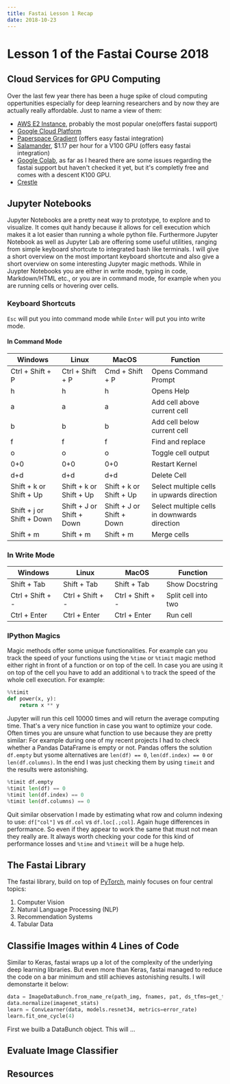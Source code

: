 ```yaml
---
title: Fastai Lesson 1 Recap
date: 2018-10-23
---
```


# Lesson 1 of the Fastai Course 2018

## Cloud Services for GPU Computing

Over the last few year there has been a huge spike of cloud computing oppertunities especially for deep learning researchers and by now they are actually really affordable. Just to name a view of them:

- [AWS E2 Instance](), probably the most popular one(offers fastai support)
- [Google Cloud Platform](https://console.cloud.google.com/getting-started?pli=1)
- [Paperspace Gradient](https://www.paperspace.com/gradient) (offers easy fastai integration)
- [Salamander](https://salamander.ai/), $1.17 per hour for a V100 GPU (offers easy fastai integration)
- [Google Colab](https://colab.research.google.com/notebooks/welcome.ipynb#recent=true), as far as I heared there are some issues regarding the fastai support but haven't checked it yet, but it's completly free and comes with a descent K100 GPU.
- [Crestle](https://www.crestle.com/)


## Jupyter Notebooks

Jupyter Notebooks are a pretty neat way to prototype, to explore and to visualize. It comes quit handy because it allows for cell execution which makes it a lot easier than running a whole python file. Furthermore Jupyter Notebook as well as Jupyter Lab are offering some useful utilities, ranging from simple keyboard shortcute to integrated bash like terminals. I will give a short overview on the most important keyboard shortcute and also give a short overview on some interesting Jupyter magic methods.
While in Juypter Notebooks you are either in write mode, typing in code, Markdown/HTML etc., or you are in command mode, for example when you are running cells or hovering over cells.

### Keyboard Shortcuts

`Esc` will put you into command mode while `Enter` will put you into write mode.

#### In Command Mode

|Windows             |Linux              |MacOS                 |Function             |
|--------------------|-------------------|----------------------|---------------------|
|Ctrl + Shift + P    |Ctrl + Shift + P   |Cmd + Shift + P       |Opens Command Prompt |
|h                   |h                  |h                     |Opens Help           |
|a                   |a                  |a                     |Add cell above current cell      |
|b                   |b                  |b                     |Add cell below current cell      |
|f                   |f                  |f                     |Find and replace      |
|o                   |o                  |o                     |Toggle cell output      |
|0+0                 |0+0                |0+0                   |Restart Kernel       |
|d+d                 |d+d                |d+d                   |Delete Cell          |
|Shift + k or Shift + Up                |Shift + k or Shift + Up                 |Shift + k or Shift + Up                  |Select multiple cells in upwards direction      |
|Shift + j or Shift + Down                |Shift + J or Shift + Down                 |Shift + J  or Shift + Down                  |Select multiple cells in downwards direction      |
|Shift + m               |Shift + m                |Shift + m                  |Merge cells    |

### In Write Mode

|Windows             |Linux              |MacOS                 |Function             |
|--------------------|-------------------|----------------------|---------------------|
|Shift + Tab         |Shift + Tab        |Shift + Tab           |Show Docstring       |
|Ctrl + Shift + -    |Ctrl + Shift + -   |Ctrl + Shift + -      |Split cell into two  |
|Ctrl + Enter    |Ctrl + Enter   |Ctrl + Enter      |Run cell  |


### IPython Magics

Magic methods offer some unique functionalities. For example can you track the speed of your functions using the `%time` or `%timit` magic method either right in front of a function or on top of the cell. In case you are using it on top of the cell you have to add an additional `%` to track the speed of the whole cell execution. For example:

```python
%%timit
def power(x, y):
    return x ** y
```

Jupyter will run this cell 10000 times and will return the average computing time. That's a very nice function in case you want to optimize your code. Often times you are unsure what function to use because they are pretty similar: For example during one of my recent projects I had to check whether a Pandas DataFrame is empty or not. Pandas offers the solution `df.empty` but ysome alternatives are `len(df) == 0`, `len(df.index) == 0` or `len(df.columns)`. In the end I was just checking them by using `timeit` and the results were astonishing.

```python
%timit df.empty
%timit len(df) == 0
%timit len(df.index) == 0
%timit len(df.columns) == 0
```

Quit similar observation I made by estimating what row and column indexing to use: `df["col"]` vs `df.col` vs `df.loc[.;col]`. Again huge differences in performance.
So even if they appear to work the same that must not mean they really are. It always worth checking your code for this kind of performance losses and `%time` and `%timeit` will be a huge help.

## The Fastai Library

The fastai library, build on top of [PyTorch](pytorch.org), mainly focuses on four central topics:

1. Computer Vision
2. Natural Language Processing (NLP)
3. Recommendation Systems
4. Tabular Data

## Classifie Images within 4 Lines of Code

Similar to Keras, fastai wraps up a lot of the complexity of the underlying deep learning libraries. But even more than Keras, fastai managed to reduce the code on a bar minimum and still achieves astonishing results. I will demonstarte it below:

```python
data = ImageDataBunch.from_name_re(path_img, fnames, pat, ds_tfms=get_transforms(), size=224)
data.normalize(imagenet_stats)
learn = ConvLearner(data, models.resnet34, metrics=error_rate) 
learn.fit_one_cycle(4)
```

First we builb a DataBunch object. This will ...


## Evaluate Image Classifier

## Resources
